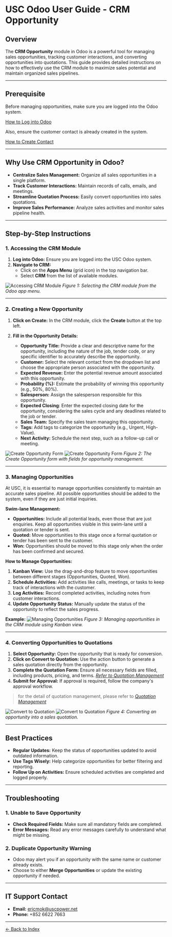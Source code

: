 # USC Odoo User Guide - CRM Opportunity

## Overview
The **CRM Opportunity** module in Odoo is a powerful tool for managing sales opportunities, tracking customer interactions, and converting opportunities into quotations. This guide provides detailed instructions on how to effectively use the CRM module to maximize sales potential and maintain organized sales pipelines.

---

## Prerequisite

Before managing opportunities, make sure you are logged into the Odoo system.

[How to Log into Odoo](../getting-start/logging-into.md)

Also, ensure the customer contact is already created in the system.

[How to Create Contact](./create-contact.md)

---

## Why Use CRM Opportunity in Odoo?

- **Centralize Sales Management:** Organize all sales opportunities in a single platform.
- **Track Customer Interactions:** Maintain records of calls, emails, and meetings.
- **Streamline Quotation Process:** Easily convert opportunities into sales quotations.
- **Improve Sales Performance:** Analyze sales activities and monitor sales pipeline health.

---

## Step-by-Step Instructions

### 1. Accessing the CRM Module

1. **Log into Odoo:** Ensure you are logged into the USC Odoo system.
2. **Navigate to CRM:**
   - Click on the **Apps Menu** (grid icon) in the top navigation bar.
   - Select **CRM** from the list of available modules.

![Accessing CRM Module](./access_crm.png)
*Figure 1: Selecting the CRM module from the Odoo app menu.*

---

### 2. Creating a New Opportunity

1. **Click on Create:** In the CRM module, click the **Create** button at the top left.

2. **Fill in the Opportunity Details:**
   - **Opportunity Title:** Provide a clear and descriptive name for the opportunity, including the nature of the job, tender code, or any specific identifier to accurately describe the opportunity.
   - **Customer:** Select the relevant contact from the dropdown list and choose the appropriate person associated with the opportunity.
   - **Expected Revenue:** Enter the potential revenue amount associated with this opportunity.
   - **Probability (%):** Estimate the probability of winning this opportunity (e.g., 50%, 80%).
   - **Salesperson:** Assign the salesperson responsible for this opportunity.  
   - **Expected Closing**: Enter the expected closing date for the opportunity, considering the sales cycle and any deadlines related to the job or tender.
   - **Sales Team:** Specify the sales team managing this opportunity.
   - **Tags:** Add tags to categorize the opportunity (e.g., Urgent, High-Value).
   - **Next Activity:** Schedule the next step, such as a follow-up call or meeting.

![Create Opportunity Form](./create_opportunity_form.png)
![Create Opportunity Form](./create_opportunity_form2.png)
*Figure 2: The Create Opportunity form with fields for opportunity management.*

---

### 3. Managing Opportunities

At USC, it is essential to manage opportunities consistently to maintain an accurate sales pipeline. All possible opportunities should be added to the system, even if they are just initial inquiries.

**Swim-lane Management:**
- **Opportunities:** Include all potential leads, even those that are just enquiries. Keep all opportunities visible in this swim-lane until a quotation or tender is sent.
- **Quoted:** Move opportunities to this stage once a formal quotation or tender has been sent to the customer.
- **Won:** Opportunities should be moved to this stage only when the order has been confirmed and secured.

**How to Manage Opportunities:**
1. **Kanban View:** Use the drag-and-drop feature to move opportunities between different stages (Opportunities, Quoted, Won).
2. **Schedule Activities:** Add activities like calls, meetings, or tasks to keep track of interactions with the customer.
3. **Log Activities:** Record completed activities, including notes from customer interactions.
4. **Update Opportunity Status:** Manually update the status of the opportunity to reflect the sales progress.

**Example:**
![Managing Opportunities](./manage_opportunities.png)
*Figure 3: Managing opportunities in the CRM module using Kanban view.*

---

### 4. Converting Opportunities to Quotations

1. **Select Opportunity:** Open the opportunity that is ready for conversion.
2. **Click on Convert to Quotation:** Use the action button to generate a sales quotation directly from the opportunity.
3. **Complete the Quotation Form:** Ensure all necessary fields are filled, including products, pricing, and terms. *[Refer to Quotation Management](./quotation-management.md)*
4. **Submit for Approval:** If approval is required, follow the company's approval workflow.

> for the detail of quotation management, please refer to *[Quotation Management](./quotation-management.md)*

![Convert to Quotation](./convert_to_quotation.png)
![Convert to Quotation](./convert_to_quotation2.png)
*Figure 4: Converting an opportunity into a sales quotation.*

---

## Best Practices

- **Regular Updates:** Keep the status of opportunities updated to avoid outdated information.
- **Use Tags Wisely:** Help categorize opportunities for better filtering and reporting.
- **Follow Up on Activities:** Ensure scheduled activities are completed and logged properly.

---

## Troubleshooting

### 1. Unable to Save Opportunity

- **Check Required Fields:** Make sure all mandatory fields are completed.
- **Error Messages:** Read any error messages carefully to understand what might be missing.

### 2. Duplicate Opportunity Warning

- Odoo may alert you if an opportunity with the same name or customer already exists.
- Choose to either **Merge Opportunities** or update the existing opportunity if needed.

---

## IT Support Contact

- **Email:** [ericmok@uscpower.net](mailto:ericmok@uscpower.net)
- **Phone:** +852 6622 7663

---

[<- Back to Index](../../../index.md)

